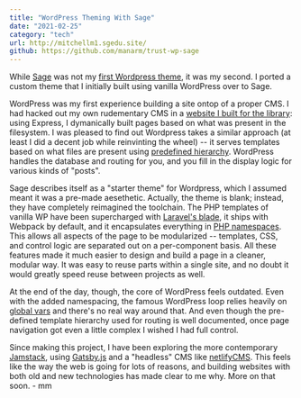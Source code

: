 ```yaml
---
title: "WordPress Theming With Sage"
date: "2021-02-25"
category: "tech"
url: http://mitchellm1.sgedu.site/
github: https://github.com/manarm/trust-wp-sage
---
```


While [Sage](https://roots.io/sage/) was not my [first Wordpress theme](https://roots.io/sage-should-not-be-your-first-wordpress-theme/), it was my second. I ported a custom theme that I initially built using vanilla WordPress over to Sage.

WordPress was my first experience building a site ontop of a proper CMS. I had hacked out my own rudementary CMS in a [website I built for the library](https://github.com/manarm/local-electronic-resources): using Express, I dymanically built pages based on what was present in the filesystem. I was pleased to find out Wordpress takes a similar approach (at least I did a decent job while reinvinting the wheel) -- it serves templates based on what files are present using [predefined hierarchy](https://wphierarchy.com/). WordPress handles the database and routing for you, and you fill in the display logic for various kinds of "posts".

Sage describes itself as a "starter theme" for Wordpress, which I assumed meant it was a pre-made aesethetic. Actually, the theme is blank; instead, they have completely reimagined the toolchain. The PHP templates of vanilla WP have been supercharged with [Laravel's blade](https://laravel.com/docs/5.5/blade), it ships with Webpack by default, and it encapsulates everything in [PHP namespaces](https://www.php.net/manual/en/language.namespaces.rationale.php). This allows all aspects of the page to be modularized -- templates, CSS, and control logic are separated out on a per-component basis. All these features made it much easier to design and build a page in a cleaner, modular way. It was easy to reuse parts within a single site, and no doubt it would greatly speed reuse between projects as well. 

At the end of the day, though, the core of WordPress feels outdated. Even with the added namespacing, the famous WordPress loop relies heavily on [global vars](https://codex.wordpress.org/Global_Variables) and there's no real way around that. And even though the pre-defined template hierarchy used for routing is well documented, once page navigation got even a little complex I wished I had full control.

Since making this project, I have been exploring the more contemporary [Jamstack](https://jamstack.org/why-jamstack/), using [Gatsby.js](https://www.gatsbyjs.com/) and a "headless" CMS like [netlifyCMS](https://www.netlifycms.org/). This feels like the way the web is going for lots of reasons, and building websites with both old and new technologies has made clear to me why. More on that soon. - mm  